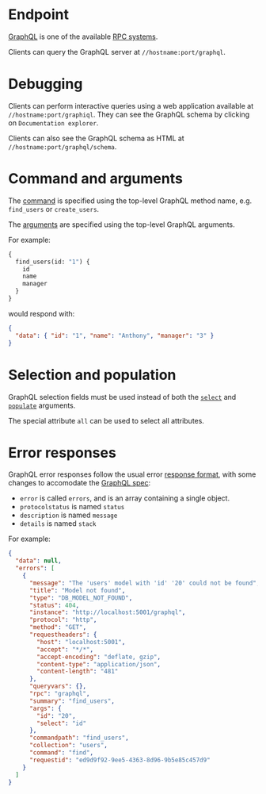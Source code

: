 # Endpoint

[GraphQL](http://graphql.org/) is one of the available [RPC systems](rpc.md).

Clients can query the GraphQL server at `//hostname:port/graphql`.

# Debugging

Clients can perform interactive queries using a web application available at
`//hostname:port/graphiql`.
They can see the GraphQL schema by clicking on `Documentation explorer`.

Clients can also see the GraphQL schema as HTML at
`//hostname:port/graphql/schema`.

# Command and arguments

The [command](rpc.md#rpc) is specified using the
top-level GraphQL method name, e.g. `find_users` or `create_users`.

The [arguments](rpc.md#rpc) are specified using the
top-level GraphQL arguments.

For example:

```graphql
{
  find_users(id: "1") {
    id
    name
    manager
  }
}
```

would respond with:

```json
{
  "data": { "id": "1", "name": "Anthony", "manager": "3" }
}
```

# Selection and population

GraphQL selection fields must be used instead of both the
[`select`](selecting.md) and
[`populate`](relations.md#populating-nested-collections) arguments.

The special attribute `all` can be used to select all attributes.

# Error responses

GraphQL error responses follow the usual error
[response format](error.md#error-responses-sent-to-clients), with some changes
to accomodate the
[GraphQL spec](https://facebook.github.io/graphql/#sec-Errors):
  - `error` is called `errors`, and is an array containing a single object.
  - `protocolstatus` is named `status`
  - `description` is named `message`
  - `details` is named `stack`

For example:

```json
{
  "data": null,
  "errors": [
    {
      "message": "The 'users' model with 'id' '20' could not be found",
      "title": "Model not found",
      "type": "DB_MODEL_NOT_FOUND",
      "status": 404,
      "instance": "http://localhost:5001/graphql",
      "protocol": "http",
      "method": "GET",
      "requestheaders": {
        "host": "localhost:5001",
        "accept": "*/*",
        "accept-encoding": "deflate, gzip",
        "content-type": "application/json",
        "content-length": "481"
      },
      "queryvars": {},
      "rpc": "graphql",
      "summary": "find_users",
      "args": {
        "id": "20",
        "select": "id"
      },
      "commandpath": "find_users",
      "collection": "users",
      "command": "find",
      "requestid": "ed9d9f92-9ee5-4363-8d96-9b5e85c457d9"
    }
  ]
}
```
